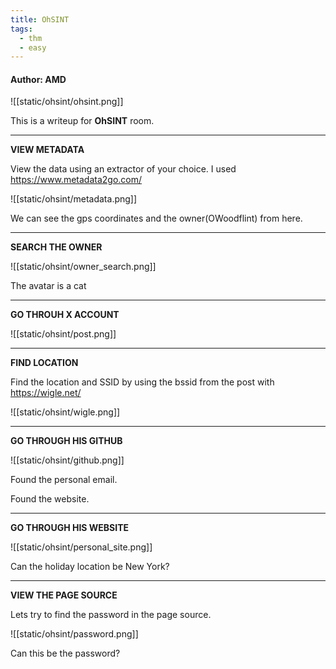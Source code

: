 ```yaml
---
title: OhSINT
tags:
  - thm
  - easy
---
```


#### Author: AMD

![[static/ohsint/ohsint.png]]


This is a writeup for <b>OhSINT</b> room.


-----------------------------------------------------------------------------------
<b>VIEW METADATA</b>

View the data using an extractor of your choice. I used https://www.metadata2go.com/ 

![[static/ohsint/metadata.png]]

We can see the gps coordinates and the owner(OWoodflint) from here.

-----------------------------------------------------------------------------------
<b>SEARCH THE OWNER</b>

![[static/ohsint/owner_search.png]]

The avatar is a cat

-----------------------------------------------------------------------------------
<b>GO THROUH X ACCOUNT</b>

![[static/ohsint/post.png]]

-----------------------------------------------------------------------------------
<b>FIND LOCATION</b>

Find the location and SSID by using the bssid from the post with https://wigle.net/

![[static/ohsint/wigle.png]]

-----------------------------------------------------------------------------------
<b>GO THROUGH HIS GITHUB</b>

![[static/ohsint/github.png]]

Found the personal email.

Found the website.

-----------------------------------------------------------------------------------
<b>GO THROUGH HIS WEBSITE</b>

![[static/ohsint/personal_site.png]]

Can the holiday location be New York?

-----------------------------------------------------------------------------------
<b>VIEW THE PAGE SOURCE</b>

Lets try to find the password in the page source.

![[static/ohsint/password.png]]

Can this be the password?

